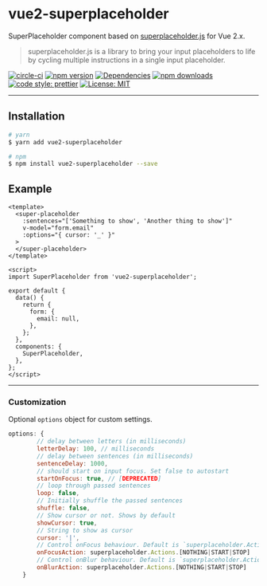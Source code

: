 # vue2-superplaceholder

SuperPlaceholder component based on [superplaceholder.js](https://github.com/chinchang/superplaceholder.js) for Vue 2.x.

> superplaceholder.js is a library to bring your input placeholders to life by cycling multiple instructions in a single input placeholder.

[![circle-ci][circle-src]][circle-href]
[![npm version][npm-version-src]][npm-version-href]
[![Dependencies][david-dm-src]][david-dm-href]
[![npm downloads][npm-downloads-src]][npm-downloads-href]
[![code style: prettier](https://img.shields.io/badge/code_style-airbnb/prettier-FF5A5F.svg?style=flat-square)](https://github.com/airbnb/javascript)
[![License: MIT](https://img.shields.io/badge/License-MIT-black.svg?style=flat-square)](https://opensource.org/licenses/MIT)

---

## Installation

```bash
# yarn
$ yarn add vue2-superplaceholder

# npm
$ npm install vue2-superplaceholder --save
```

## Example

```vue
<template>
  <super-placeholder
    :sentences="['Something to show', 'Another thing to show']"
    v-model="form.email"
    :options="{ cursor: '_' }"
  >
  </super-placeholder>
</template>

<script>
import SuperPlaceholder from 'vue2-superplaceholder';

export default {
  data() {
    return {
      form: {
        email: null,
      },
    };
  },
  components: {
    SuperPlaceholder,
  },
};
</script>
```

---

### Customization

Optional `options` object for custom settings.

```js
options: {
		// delay between letters (in milliseconds)
		letterDelay: 100, // milliseconds
		// delay between sentences (in milliseconds)
		sentenceDelay: 1000,
		// should start on input focus. Set false to autostart
		startOnFocus: true, // [DEPRECATED]
		// loop through passed sentences
		loop: false,
		// Initially shuffle the passed sentences
		shuffle: false,
		// Show cursor or not. Shows by default
		showCursor: true,
		// String to show as cursor
		cursor: '|',
		// Control onFocus behaviour. Default is `superplaceholder.Actions.START`
		onFocusAction: superplaceholder.Actions.[NOTHING|START|STOP]
		// Control onBlur behaviour. Default is `superplaceholder.Actions.STOP`
 		onBlurAction: superplaceholder.Actions.[NOTHING|START|STOP]
	}
```

<!-- Badges -->

[npm-version-src]: https://img.shields.io/npm/dt/vue2-superplaceholder.svg?style=flat-square
[npm-version-href]: https://npmjs.com/package/vue2-superplaceholder
[circle-src]: https://circleci.com/gh/Gomah/vue2-superplaceholder.svg?style=shield
[circle-href]: https://circleci.com/gh/Gomah/vue2-superplaceholder
[npm-downloads-src]: https://img.shields.io/npm/v/vue2-superplaceholder/latest.svg?style=flat-square
[npm-downloads-href]: https://npmjs.com/package/vue2-superplaceholder
[david-dm-src]: https://david-dm.org/gomah/vue2-superplaceholder/status.svg?style=flat-square
[david-dm-href]: https://david-dm.org/gomah/vue2-superplaceholder
